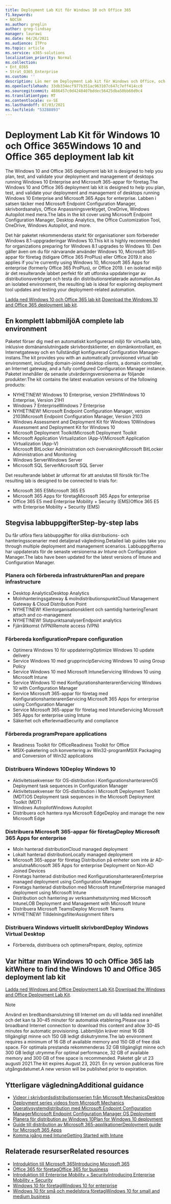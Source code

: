 ```yaml
---
title: Deployment Lab Kit för Windows 10 och Office 365
f1.keywords:
- NOCSH
ms.author: greglin
author: greg-lindsay
manager: laurawi
ms.date: 04/26/2021
ms.audience: ITPro
ms.topic: article
ms.service: o365-solutions
localization_priority: Normal
ms.collection:
- Ent_O365
- Strat_O365_Enterprise
ms.custom: ''
description: Läs mer om Deployment Lab kit för Windows och Office, och var du hittar det.
ms.openlocfilehash: 33db334ecf977b351ac963107c647c7eff414cc0
ms.sourcegitcommit: 4886457c0d4248407bddec56425dba50bb60d9c4
ms.translationtype: MT
ms.contentlocale: sv-SE
ms.lasthandoff: 07/03/2021
ms.locfileid: "53288893"
---
```

# <a name="windows-10-and-office-365-deployment-lab-kit"></a><span data-ttu-id="6fbbe-103">Deployment Lab Kit för Windows 10 och Office 365</span><span class="sxs-lookup"><span data-stu-id="6fbbe-103">Windows 10 and Office 365 deployment lab kit</span></span>

<span data-ttu-id="6fbbe-104">The Windows 10 and Office 365 deployment lab kit is designed to help you plan, test, and validate your deployment and management of desktops running Windows 10 Enterprise and Microsoft 365-appar för företag.</span><span class="sxs-lookup"><span data-stu-id="6fbbe-104">The Windows 10 and Office 365 deployment lab kit is designed to help you plan, test, and validate your deployment and management of desktops running Windows 10 Enterprise and Microsoft 365 Apps for enterprise.</span></span> <span data-ttu-id="6fbbe-105">Labben i satsen täcker med Microsoft Endpoint Configuration Manager, skrivbordsanalys, Office Anpassningsverktyget, OneDrive, Windows Autopilot med mera.</span><span class="sxs-lookup"><span data-stu-id="6fbbe-105">The labs in the kit cover using Microsoft Endpoint Configuration Manager, Desktop Analytics, the Office Customization Tool, OneDrive, Windows Autopilot, and more.</span></span>

<span data-ttu-id="6fbbe-106">Det här paketet rekommenderas starkt för organisationer som förbereder Windows 8.1-uppgraderingar Windows 10.</span><span class="sxs-lookup"><span data-stu-id="6fbbe-106">This kit is highly recommended for organizations preparing for Windows 8.1 upgrades to Windows 10.</span></span> <span data-ttu-id="6fbbe-107">Den gäller även om du för närvarande använder Windows 10, Microsoft 365-appar för företag (tidigare Office 365 ProPlus) eller Office 2019.</span><span class="sxs-lookup"><span data-stu-id="6fbbe-107">It also applies if you're currently using Windows 10, Microsoft 365 Apps for enterprise (formerly Office 365 ProPlus), or Office 2019.</span></span> <span data-ttu-id="6fbbe-108">I en isolerad miljö är det resulterande labbet perfekt för att utforska uppdateringar av distributionsverktyget och testa din distributionsrelaterade automation.</span><span class="sxs-lookup"><span data-stu-id="6fbbe-108">As an isolated environment, the resulting lab is ideal for exploring deployment tool updates and testing your deployment-related automation.</span></span>

<span data-ttu-id="6fbbe-109">[Ladda ned Windows 10 och Office 365 lab kit](https://www.microsoft.com/evalcenter/evaluate-lab-kit).</span><span class="sxs-lookup"><span data-stu-id="6fbbe-109">[Download the Windows 10 and Office 365 deployment lab kit](https://www.microsoft.com/evalcenter/evaluate-lab-kit).</span></span>

## <a name="a-complete-lab-environment"></a><span data-ttu-id="6fbbe-110">En komplett labbmiljö</span><span class="sxs-lookup"><span data-stu-id="6fbbe-110">A complete lab environment</span></span>

<span data-ttu-id="6fbbe-111">Paketet förser dig med en automatiskt konfigurerad miljö för virtuella labb, inklusive domänanslutningade skrivbordsklienter, en domänkontrollant, en Internetgateway och en fullständigt konfigurerad Configuration Manager-instans.</span><span class="sxs-lookup"><span data-stu-id="6fbbe-111">The kit provides you with an automatically provisioned virtual lab environment, including domain-joined desktop clients, a domain controller, an Internet gateway, and a fully configured Configuration Manager instance.</span></span> <span data-ttu-id="6fbbe-112">Paketet innehåller de senaste utvärderingsversionerna av följande produkter:</span><span class="sxs-lookup"><span data-stu-id="6fbbe-112">The kit contains the latest evaluation versions of the following products:</span></span>

- <span data-ttu-id="6fbbe-113">NYHET!</span><span class="sxs-lookup"><span data-stu-id="6fbbe-113">NEW!</span></span> <span data-ttu-id="6fbbe-114">Windows 10 Enterprise, version 21H1</span><span class="sxs-lookup"><span data-stu-id="6fbbe-114">Windows 10 Enterprise, Version 21H1</span></span>
- <span data-ttu-id="6fbbe-115">Windows 7 Enterprise</span><span class="sxs-lookup"><span data-stu-id="6fbbe-115">Windows 7 Enterprise</span></span>
- <span data-ttu-id="6fbbe-116">NYHET!</span><span class="sxs-lookup"><span data-stu-id="6fbbe-116">NEW!</span></span> <span data-ttu-id="6fbbe-117">Microsoft Endpoint Configuration Manager, version 2103</span><span class="sxs-lookup"><span data-stu-id="6fbbe-117">Microsoft Endpoint Configuration Manager, Version 2103</span></span>
- <span data-ttu-id="6fbbe-118">Windows Assessment and Deployment Kit för Windows 10</span><span class="sxs-lookup"><span data-stu-id="6fbbe-118">Windows Assessment and Deployment Kit for Windows 10</span></span>
- <span data-ttu-id="6fbbe-119">Microsoft Deployment Toolkit</span><span class="sxs-lookup"><span data-stu-id="6fbbe-119">Microsoft Deployment Toolkit</span></span>
- <span data-ttu-id="6fbbe-120">Microsoft Application Virtualization (App-V)</span><span class="sxs-lookup"><span data-stu-id="6fbbe-120">Microsoft Application Virtualization (App-V)</span></span>
- <span data-ttu-id="6fbbe-121">Microsoft BitLocker Administration och övervakning</span><span class="sxs-lookup"><span data-stu-id="6fbbe-121">Microsoft BitLocker Administration and Monitoring</span></span>
- <span data-ttu-id="6fbbe-122">Windows Server</span><span class="sxs-lookup"><span data-stu-id="6fbbe-122">Windows Server</span></span>
- <span data-ttu-id="6fbbe-123">Microsoft SQL Server</span><span class="sxs-lookup"><span data-stu-id="6fbbe-123">Microsoft SQL Server</span></span>

<span data-ttu-id="6fbbe-124">Det resulterande labbet är utformat för att anslutas till försök för:</span><span class="sxs-lookup"><span data-stu-id="6fbbe-124">The resulting lab is designed to be connected to trials for:</span></span>

- <span data-ttu-id="6fbbe-125">Microsoft 365 E5</span><span class="sxs-lookup"><span data-stu-id="6fbbe-125">Microsoft 365 E5</span></span>
- <span data-ttu-id="6fbbe-126"> Microsoft 365 Apps för företag</span><span class="sxs-lookup"><span data-stu-id="6fbbe-126">Microsoft 365 Apps for enterprise</span></span>
- <span data-ttu-id="6fbbe-127">Office 365 E5 med Enterprise Mobility + Security (EMS)</span><span class="sxs-lookup"><span data-stu-id="6fbbe-127">Office 365 E5 with Enterprise Mobility + Security (EMS)</span></span>

## <a name="step-by-step-labs"></a><span data-ttu-id="6fbbe-128">Stegvisa labbuppgifter</span><span class="sxs-lookup"><span data-stu-id="6fbbe-128">Step-by-step labs</span></span>

<span data-ttu-id="6fbbe-129">Du får utföra flera labbuppgifter för olika distributions- och hanteringsscenarier med detaljerad vägledning.</span><span class="sxs-lookup"><span data-stu-id="6fbbe-129">Detailed lab guides take you through multiple deployment and management scenarios.</span></span> <span data-ttu-id="6fbbe-130">Labbuppgifterna har uppdaterats för de senaste versionerna av Intune och Configuration Manager.</span><span class="sxs-lookup"><span data-stu-id="6fbbe-130">The labs have been updated for the latest versions of Intune and Configuration Manager.</span></span>

### <a name="plan-and-prepare-infrastructure"></a><span data-ttu-id="6fbbe-131">Planera och förbereda infrastrukturen</span><span class="sxs-lookup"><span data-stu-id="6fbbe-131">Plan and prepare infrastructure</span></span>

- <span data-ttu-id="6fbbe-132">Desktop Analytics</span><span class="sxs-lookup"><span data-stu-id="6fbbe-132">Desktop Analytics</span></span>
- <span data-ttu-id="6fbbe-133">Molnhanteringsgateway & molndistributionspunkt</span><span class="sxs-lookup"><span data-stu-id="6fbbe-133">Cloud Management Gateway & Cloud Distribution Point</span></span>
- <span data-ttu-id="6fbbe-134">NYHET!</span><span class="sxs-lookup"><span data-stu-id="6fbbe-134">NEW!</span></span> <span data-ttu-id="6fbbe-135">Klientorganisationsklient och samtidig hantering</span><span class="sxs-lookup"><span data-stu-id="6fbbe-135">Tenant attach and co-management</span></span>
- <span data-ttu-id="6fbbe-136">NYHET!</span><span class="sxs-lookup"><span data-stu-id="6fbbe-136">NEW!</span></span> <span data-ttu-id="6fbbe-137">Slutpunktsanalyser</span><span class="sxs-lookup"><span data-stu-id="6fbbe-137">Endpoint analytics</span></span>
- <span data-ttu-id="6fbbe-138">Fjärråtkomst (VPN)</span><span class="sxs-lookup"><span data-stu-id="6fbbe-138">Remote access (VPN)</span></span>

### <a name="prepare-configuration"></a><span data-ttu-id="6fbbe-139">Förbereda konfiguration</span><span class="sxs-lookup"><span data-stu-id="6fbbe-139">Prepare configuration</span></span>

- <span data-ttu-id="6fbbe-140">Optimera Windows 10 för uppdatering</span><span class="sxs-lookup"><span data-stu-id="6fbbe-140">Optimize Windows 10 update delivery</span></span>
- <span data-ttu-id="6fbbe-141">Service Windows 10 med grupprincip</span><span class="sxs-lookup"><span data-stu-id="6fbbe-141">Servicing Windows 10 using Group Policy</span></span>
- <span data-ttu-id="6fbbe-142">Service Windows 10 med Microsoft Intune</span><span class="sxs-lookup"><span data-stu-id="6fbbe-142">Servicing Windows 10 using Microsoft Intune</span></span>
- <span data-ttu-id="6fbbe-143">Service Windows 10 med Konfigurationshanteraren</span><span class="sxs-lookup"><span data-stu-id="6fbbe-143">Servicing Windows 10 with Configuration Manager</span></span>
- <span data-ttu-id="6fbbe-144">Service Microsoft 365-appar för företag med Konfigurationshanteraren</span><span class="sxs-lookup"><span data-stu-id="6fbbe-144">Servicing Microsoft 365 Apps for enterprise using Configuration Manager</span></span>
- <span data-ttu-id="6fbbe-145">Service Microsoft 365-appar för företag med Intune</span><span class="sxs-lookup"><span data-stu-id="6fbbe-145">Servicing Microsoft 365 Apps for enterprise using Intune</span></span>
- <span data-ttu-id="6fbbe-146">Säkerhet och efterlevnad</span><span class="sxs-lookup"><span data-stu-id="6fbbe-146">Security and compliance</span></span>

### <a name="prepare-applications"></a><span data-ttu-id="6fbbe-147">Förbereda program</span><span class="sxs-lookup"><span data-stu-id="6fbbe-147">Prepare applications</span></span>

- <span data-ttu-id="6fbbe-148">Readiness Toolkit för Office</span><span class="sxs-lookup"><span data-stu-id="6fbbe-148">Readiness Toolkit for Office</span></span>
- <span data-ttu-id="6fbbe-149">MSIX-paketering och konvertering av Win32-program</span><span class="sxs-lookup"><span data-stu-id="6fbbe-149">MSIX Packaging and Conversion of Win32 applications</span></span>

### <a name="deploy-windows-10"></a><span data-ttu-id="6fbbe-150">Distribuera Windows 10</span><span class="sxs-lookup"><span data-stu-id="6fbbe-150">Deploy Windows 10</span></span>

- <span data-ttu-id="6fbbe-151">Aktivitetssekvenser för OS-distribution i Konfigurationshanteraren</span><span class="sxs-lookup"><span data-stu-id="6fbbe-151">OS Deployment task sequences in Configuration Manager</span></span>
- <span data-ttu-id="6fbbe-152">Aktivitetssekvenser för OS-distribution i Microsoft Deployment Toolkit (MDT)</span><span class="sxs-lookup"><span data-stu-id="6fbbe-152">OS Deployment task sequences in the Microsoft Deployment Toolkit (MDT)</span></span>
- <span data-ttu-id="6fbbe-153">Windows Autopilot</span><span class="sxs-lookup"><span data-stu-id="6fbbe-153">Windows Autopilot</span></span>
- <span data-ttu-id="6fbbe-154">Distribuera och hantera nya Microsoft Edge</span><span class="sxs-lookup"><span data-stu-id="6fbbe-154">Deploy and manage the new Microsoft Edge</span></span>

### <a name="deploy-microsoft-365-apps-for-enterprise"></a><span data-ttu-id="6fbbe-155">Distribuera Microsoft 365-appar för företag</span><span class="sxs-lookup"><span data-stu-id="6fbbe-155">Deploy Microsoft 365 Apps for enterprise</span></span>

- <span data-ttu-id="6fbbe-156">Moln hanterad distribution</span><span class="sxs-lookup"><span data-stu-id="6fbbe-156">Cloud managed deployment</span></span>
- <span data-ttu-id="6fbbe-157">Lokalt hanterad distribution</span><span class="sxs-lookup"><span data-stu-id="6fbbe-157">Locally managed deployment</span></span>
- <span data-ttu-id="6fbbe-158">Microsoft 365-appar för företag Distribution på enheter som inte är AD-anslutna</span><span class="sxs-lookup"><span data-stu-id="6fbbe-158">Microsoft 365 Apps for enterprise Deployment on Non-AD Joined Devices</span></span>
- <span data-ttu-id="6fbbe-159">Företags hanterad distribution med Konfigurationshanteraren</span><span class="sxs-lookup"><span data-stu-id="6fbbe-159">Enterprise managed deployment using Configuration Manager</span></span>
- <span data-ttu-id="6fbbe-160">Företags hanterad distribution med Microsoft Intune</span><span class="sxs-lookup"><span data-stu-id="6fbbe-160">Enterprise managed deployment using Microsoft Intune</span></span>
- <span data-ttu-id="6fbbe-161">Distribution och hantering av verksamhetsstyrning med Microsoft Intune</span><span class="sxs-lookup"><span data-stu-id="6fbbe-161">LOB Deployment and Management with Microsoft Intune</span></span>
- <span data-ttu-id="6fbbe-162">Distribuera Microsoft Teams</span><span class="sxs-lookup"><span data-stu-id="6fbbe-162">Deploy Microsoft Teams</span></span>
- <span data-ttu-id="6fbbe-163">NYHET!</span><span class="sxs-lookup"><span data-stu-id="6fbbe-163">NEW!</span></span> <span data-ttu-id="6fbbe-164">Tilldelningsfilter</span><span class="sxs-lookup"><span data-stu-id="6fbbe-164">Assignment filters</span></span>

### <a name="deploy-windows-virtual-desktop"></a><span data-ttu-id="6fbbe-165">Distribuera Windows virtuellt skrivbord</span><span class="sxs-lookup"><span data-stu-id="6fbbe-165">Deploy Windows Virtual Desktop</span></span>

- <span data-ttu-id="6fbbe-166">Förbereda, distribuera och optimera</span><span class="sxs-lookup"><span data-stu-id="6fbbe-166">Prepare, deploy, optimize</span></span>

## <a name="where-to-find-the-windows-10-and-office-365-deployment-lab-kit"></a><span data-ttu-id="6fbbe-167">Var hittar man Windows 10 och Office 365 lab kit</span><span class="sxs-lookup"><span data-stu-id="6fbbe-167">Where to find the Windows 10 and Office 365 deployment lab kit</span></span>

<span data-ttu-id="6fbbe-168">[Ladda ned Windows and Office Deployment Lab Kit](https://www.microsoft.com/evalcenter/evaluate-lab-kit).</span><span class="sxs-lookup"><span data-stu-id="6fbbe-168">[Download the Windows and Office Deployment Lab Kit](https://www.microsoft.com/evalcenter/evaluate-lab-kit).</span></span>

> [!NOTE]
> <span data-ttu-id="6fbbe-169">Använd en bredbandsanslutning till Internet om du vill ladda ned innehållet och det kan ta 30–45 minuter för automatisk etablering.</span><span class="sxs-lookup"><span data-stu-id="6fbbe-169">Please use a broadband Internet connection to download this content and allow 30-45 minutes for automatic provisioning.</span></span> <span data-ttu-id="6fbbe-170">Labbmiljön kräver minst 16 GB tillgängligt minne och 150 GB ledigt diskutrymme.</span><span class="sxs-lookup"><span data-stu-id="6fbbe-170">The lab environment requires a minimum of 16 GB of available memory and 150 GB of free disk space.</span></span> <span data-ttu-id="6fbbe-171">För optimala prestanda rekommenderas 32 GB tillgängligt minne och 300 GB ledigt utrymme.</span><span class="sxs-lookup"><span data-stu-id="6fbbe-171">For optimal performance, 32 GB of available memory and 300 GB of free space is recommended.</span></span> <span data-ttu-id="6fbbe-172">Paketet går ut 23 augusti 2021.</span><span class="sxs-lookup"><span data-stu-id="6fbbe-172">The kit expires August 23, 2021.</span></span> <span data-ttu-id="6fbbe-173">En ny version publiceras före utgångsdatumet.</span><span class="sxs-lookup"><span data-stu-id="6fbbe-173">A new version will be published prior to expiration.</span></span>

## <a name="additional-guidance"></a><span data-ttu-id="6fbbe-174">Ytterligare vägledning</span><span class="sxs-lookup"><span data-stu-id="6fbbe-174">Additional guidance</span></span>

- [<span data-ttu-id="6fbbe-175">Videor i skrivbordsdistributionsserien från Microsoft Mechanics</span><span class="sxs-lookup"><span data-stu-id="6fbbe-175">Desktop Deployment series videos from Microsoft Mechanics</span></span>](https://www.aka.ms/watchhowtoshift)
- [<span data-ttu-id="6fbbe-176">Operativsystemdistribution med Microsoft Endpoint Configuration Manager</span><span class="sxs-lookup"><span data-stu-id="6fbbe-176">Microsoft Endpoint Configuration Manager OS Deployment</span></span>](/mem/configmgr/osd/understand/introduction-to-operating-system-deployment)
- [<span data-ttu-id="6fbbe-177">Planera för distribution av Windows 10</span><span class="sxs-lookup"><span data-stu-id="6fbbe-177">Plan for Windows 10 deployment</span></span>](/windows/deployment/planning/index)
- [<span data-ttu-id="6fbbe-178">Guide till distribution av Microsoft 365-applikationer</span><span class="sxs-lookup"><span data-stu-id="6fbbe-178">Deployment guide for Microsoft 365 Apps</span></span>](/deployoffice/deployment-guide-microsoft-365-apps)
- [<span data-ttu-id="6fbbe-179">Komma igång med Intune</span><span class="sxs-lookup"><span data-stu-id="6fbbe-179">Getting Started with Intune</span></span>](/intune/get-started-evaluation)

## <a name="related-resources"></a><span data-ttu-id="6fbbe-180">Relaterade resurser</span><span class="sxs-lookup"><span data-stu-id="6fbbe-180">Related resources</span></span>

- [<span data-ttu-id="6fbbe-181">Introduktion till Microsoft 365</span><span class="sxs-lookup"><span data-stu-id="6fbbe-181">Introducing Microsoft 365</span></span>](https://www.microsoft.com/microsoft-365/default.aspx)
- [<span data-ttu-id="6fbbe-182">Office 365 för företag</span><span class="sxs-lookup"><span data-stu-id="6fbbe-182">Office 365 for business</span></span>](https://products.office.com/business/office)
- [<span data-ttu-id="6fbbe-183">Introduktion till Enterprise Mobility + Security</span><span class="sxs-lookup"><span data-stu-id="6fbbe-183">Introducing Enterprise Mobility + Security</span></span>](https://www.microsoft.com/cloud-platform/enterprise-mobility-security)
- [<span data-ttu-id="6fbbe-184">Windows 10 för företag</span><span class="sxs-lookup"><span data-stu-id="6fbbe-184">Windows 10 for enterprise</span></span>](https://www.microsoft.com/WindowsForBusiness/windows-for-enterprise)
- [<span data-ttu-id="6fbbe-185">Windows 10 för små och medelstora företag</span><span class="sxs-lookup"><span data-stu-id="6fbbe-185">Windows 10 for small and medium business</span></span>](https://www.microsoft.com/WindowsForBusiness/windows-for-small-business)
